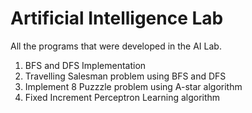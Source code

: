 # Artificial Intelligence Lab
All the programs that were developed in the AI Lab.

1. BFS and DFS Implementation
2. Travelling Salesman problem using BFS and DFS
3. Implement 8 Puzzzle problem using A-star algorithm
4. Fixed Increment Perceptron Learning algorithm